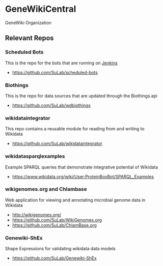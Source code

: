 # GeneWikiCentral
GeneWiki Organization


## Relevant Repos
### Scheduled Bots
This is the repo for the bots that are running on [Jenkins](http://jenkins.sulab.org/)

* https://github.com/SuLab/scheduled-bots

### Biothings
This is the repo for data sources that are updated through the Biothings.api

* https://github.com/SuLab/wdbiothings

### wikidataintegrator
This repo contains a reusable module for reading from and writing to Wikidata

* https://github.com/SuLab/wikidataintegrator

### wikidatasparqlexamples
Example SPARQL queries that demonstrate integrative potential of Wikidata

* https://www.wikidata.org/wiki/User:ProteinBoxBot/SPARQL_Examples

### wikigenomes.org and Chlambase
Web application for viewing and annotating microbial genome data in Wikidata

* http://wikigenomes.org/
* https://github.com/SuLab/WikiGenomes.org
* https://github.com/SuLab/ChlamBase.org

### Genewiki-ShEx
Shape Expressions for validating wikidata data models

* https://github.com/SuLab/Genewiki-ShEx
